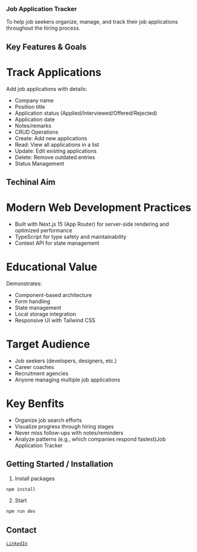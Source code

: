 ### Job Application Tracker

To help job seekers organize, manage, and track their job applications throughout the hiring process.

## Key Features & Goals

# Track Applications

Add job applications with details:

- Company name
- Position title
- Application status (Applied/Interviewed/Offered/Rejected)
- Application date
- Notes/remarks
- CRUD Operations
- Create: Add new applications
- Read: View all applications in a list
- Update: Edit existing applications
- Delete: Remove outdated entries
- Status Management

## Techinal Aim

# Modern Web Development Practices

- Built with Next.js 15 (App Router) for server-side rendering and optimized performance
- TypeScript for type safety and maintainability
- Context API for state management

# Educational Value

Demonstrates:

- Component-based architecture
- Form handling
- State management
- Local storage integration
- Responsive UI with Tailwind CSS

# Target Audience

- Job seekers (developers, designers, etc.)
- Career coaches
- Recruitment agencies
- Anyone managing multiple job applications

# Key Benfits

- Organize job search efforts
- Visualize progress through hiring stages
- Never miss follow-ups with notes/reminders
- Analyze patterns (e.g., which companies respond fastest)Job Application Tracker

## Getting Started / Installation

1. Install packages

```bash
npm install 
```

2. Start

```bash
npm run dev 
```

## Contact

[`LinkedIn`](https://www.linkedin.com/in/mokone-september)